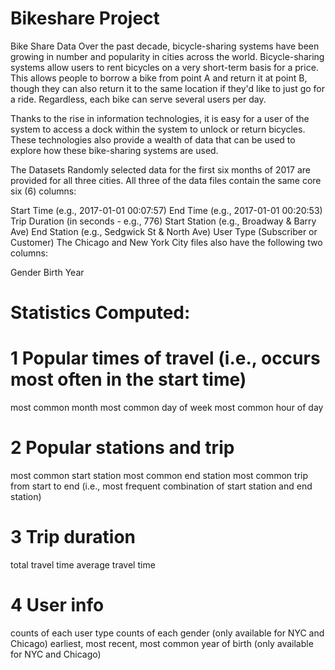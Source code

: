 # Bikeshare Project
Bike Share Data
Over the past decade, bicycle-sharing systems have been growing in number and popularity in cities across the world. Bicycle-sharing systems allow users to rent bicycles on a very short-term basis for a price. This allows people to borrow a bike from point A and return it at point B, though they can also return it to the same location if they'd like to just go for a ride. Regardless, each bike can serve several users per day.

Thanks to the rise in information technologies, it is easy for a user of the system to access a dock within the system to unlock or return bicycles. These technologies also provide a wealth of data that can be used to explore how these bike-sharing systems are used.

The Datasets
Randomly selected data for the first six months of 2017 are provided for all three cities. All three of the data files contain the same core six (6) columns:

Start Time (e.g., 2017-01-01 00:07:57)
End Time (e.g., 2017-01-01 00:20:53)
Trip Duration (in seconds - e.g., 776)
Start Station (e.g., Broadway & Barry Ave)
End Station (e.g., Sedgwick St & North Ave)
User Type (Subscriber or Customer)
The Chicago and New York City files also have the following two columns:

Gender
Birth Year

# Statistics Computed:
# 1 Popular times of travel (i.e., occurs most often in the start time)

most common month
most common day of week
most common hour of day
# 2 Popular stations and trip

most common start station
most common end station
most common trip from start to end (i.e., most frequent combination of start station and end station)
# 3 Trip duration

total travel time
average travel time
# 4 User info

counts of each user type
counts of each gender (only available for NYC and Chicago)
earliest, most recent, most common year of birth (only available for NYC and Chicago)
